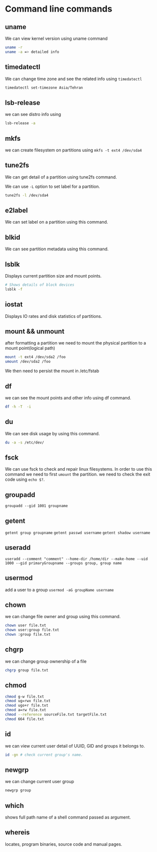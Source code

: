 # Command line commands

## uname

We can view kernel version using uname command

```bash
uname -r
uname -a => detailed info
```

## timedatectl

We can change time zone and see the related info using `timedatectl`

```bash
timedatectl set-timezone Asia/Tehran
```

## lsb-release

we can see distro info using

```bash
lsb-release -a
```

## mkfs

we can create filesystem on partitions using `mkfs -t ext4 /dev/sda4`

## tune2fs

We can get detail of a partition using tune2fs command.

We can use `-L` option to set label for a partition.

```bash
tune2fs -l /dev/sda4
```

## e2label

We can set label on a partition using this command.

## blkid

We can see partition metadata using this command.

## lsblk

Displays  current partition size and mount points.

```bash
# Shows details of block devices
lsblk -f
```

## iostat

Displays IO rates and disk statistics of partitions.

## mount && unmount

after formatting a partition we need to mount the physical partition to a mount point(logical path)

```bash
mount -t ext4 /dev/sda2 /foo
umount /dev/sda2 /foo
```

We then need to persist the mount in /etc/fstab

## df

we can see the mount points and other info using df command.

```bash
df -h -T  -i
```

## du

We can see disk usage by using this command.

```bash
du -a -s /etc/dev/
```

## fsck

We can use fsck to check and repair linux filesystems. In order to use this command we need to first `umount` the partition. we need to check the exit code using `echo $?`.

## groupadd

`groupadd --gid 1001 groupname`

## getent

`getent group groupname`
`getent passwd username`
`getent shadow username`

## useradd

`useradd --comment "comment" --home-dir /home/dir --make-home --uid 1000 --gid primaryGroupname --groups group, group name`

## usermod

add a user to a group
`usermod -aG groupName username`

## chown

we can change file owner and group using this command.

```bash
chown user file.txt
chown user:group file.txt
chown :group file.txt
```

## chgrp

we can change group ownership of a file

```bash
chgrp group file.txt
```

## chmod

```bash
chmod g-w file.txt
chmod ug=rwx file.txt
chmod ugo+r file.txt
chmod a=rw file.txt
chmod --reference sourceFile.txt targetFile.txt
chmod 664 file.txt
```

## id

we can view current user detail of UUID, GID and groups it belongs to.

```bash
id -gn # check current group's name.
```

## newgrp

we can change current user group

```bash
newgrp group
```

## which

shows full path name of a shell command passed as argument.

## whereis

locates, program binaries, source code and manual pages.
